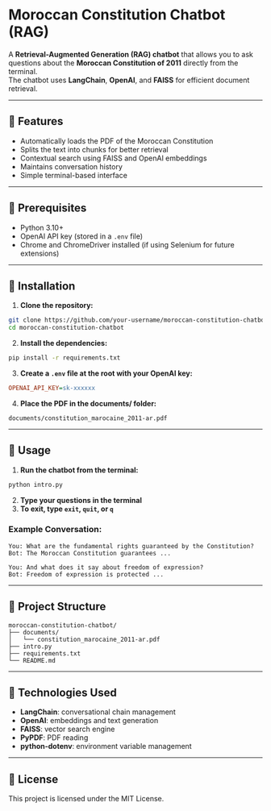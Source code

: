 # Moroccan Constitution Chatbot (RAG)

A **Retrieval-Augmented Generation (RAG) chatbot** that allows you to ask questions about the **Moroccan Constitution of 2011** directly from the terminal.  
The chatbot uses **LangChain**, **OpenAI**, and **FAISS** for efficient document retrieval.

---

## 🔹 Features

- Automatically loads the PDF of the Moroccan Constitution
- Splits the text into chunks for better retrieval
- Contextual search using FAISS and OpenAI embeddings
- Maintains conversation history
- Simple terminal-based interface

---

## 🔹 Prerequisites

- Python 3.10+  
- OpenAI API key (stored in a `.env` file)  
- Chrome and ChromeDriver installed (if using Selenium for future extensions)  

---

## 🔹 Installation

1. **Clone the repository:**
```bash
git clone https://github.com/your-username/moroccan-constitution-chatbot.git
cd moroccan-constitution-chatbot
```

2. **Install the dependencies:**
```bash
pip install -r requirements.txt
```

3. **Create a `.env` file at the root with your OpenAI key:**
```ini
OPENAI_API_KEY=sk-xxxxxx
```

4. **Place the PDF in the documents/ folder:**
```
documents/constitution_marocaine_2011-ar.pdf
```

---

## 🔹 Usage

1. **Run the chatbot from the terminal:**
```bash
python intro.py
```

2. **Type your questions in the terminal**
3. **To exit, type `exit`, `quit`, or `q`**

### Example Conversation:
```
You: What are the fundamental rights guaranteed by the Constitution?
Bot: The Moroccan Constitution guarantees ...

You: And what does it say about freedom of expression?
Bot: Freedom of expression is protected ...
```

---

## 🔹 Project Structure

```
moroccan-constitution-chatbot/
├── documents/
│   └── constitution_marocaine_2011-ar.pdf
├── intro.py
├── requirements.txt
└── README.md
```

---

## 🔹 Technologies Used

- **LangChain**: conversational chain management
- **OpenAI**: embeddings and text generation
- **FAISS**: vector search engine
- **PyPDF**: PDF reading
- **python-dotenv**: environment variable management

---

## 🔹 License

This project is licensed under the MIT License.
